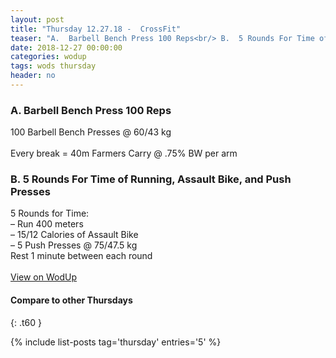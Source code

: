 ```yaml
---
layout: post
title: "Thursday 12.27.18 -  CrossFit"
teaser: "A.  Barbell Bench Press 100 Reps<br/> B.  5 Rounds For Time of Running, Assault Bike, and Push Presses"
date: 2018-12-27 00:00:00
categories: wodup
tags: wods thursday
header: no
---
```



<h3>A.  Barbell Bench Press 100 Reps</h3>
100 Barbell Bench Presses @ 60/43 kg<br/><br/>Every break = 40m Farmers Carry @ .75% BW per arm
<h3>B.  5 Rounds For Time of Running, Assault Bike, and Push Presses</h3>
5 Rounds for Time:<br/>– Run 400 meters<br/>– 15/12 Calories of Assault Bike<br/>– 5 Push Presses @ 75/47.5 kg<br/>Rest 1 minute between each round<br/>
<br/>
<a href="https://www.wodup.com/gyms/asphodel/wods/11811" target="blank">View on WodUp</a>


#### Compare to other Thursdays
{: .t60 }

{% include list-posts tag='thursday' entries='5' %}